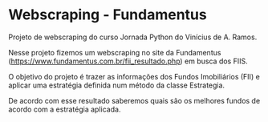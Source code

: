 # Webscraping - Fundamentus

Projeto de webscraping do curso Jornada Python do Vinícius de A. Ramos.

Nesse projeto fizemos um webscraping no site da
Fundamentus (https://www.fundamentus.com.br/fii_resultado.php) em busca dos
FIIS.

O objetivo do projeto é trazer as informações dos Fundos Imobiliários (FII) e
aplicar uma estratégia definida num método da classe Estrategia.

De acordo com esse resultado saberemos quais são os melhores fundos de acordo 
com a estratégia aplicada.